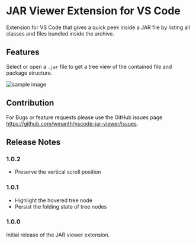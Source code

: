 # JAR Viewer Extension for VS Code

Extension for VS Code that gives a quick peek inside a JAR file by listing all classes and files bundled inside the archive.

## Features

Select or open a ```.jar``` file to get a tree view of the contained file and package structure.

![sample image](images/sample.png)

## Contribution

For Bugs or feature requests please use the GitHub issues page https://github.com/wmanth/vscode-jar-viewer/issues.

## Release Notes

### 1.0.2

* Preserve the vertical scroll position

### 1.0.1

* Highlight the hovered tree node
* Persist the folding state of tree nodes

### 1.0.0

Initial release of the JAR viewer extension.

